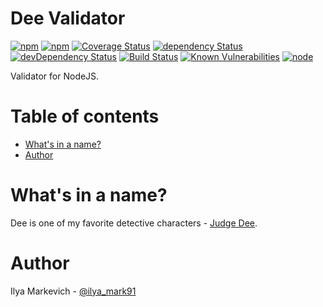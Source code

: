 # Dee Validator

[![npm](https://img.shields.io/npm/v/dee-validator.svg?maxAge=1000)](https://www.npmjs.com/package/dee-validatorr)
[![npm](https://img.shields.io/npm/dt/dee-validator.svg?maxAge=1000)](https://www.npmjs.com/package/dee-validator)
[![Coverage Status](https://coveralls.io/repos/github/ilya-markevich/node-validator/badge.svg?branch=master)](https://coveralls.io/github/ilya-markevich/node-validator?branch=master)
[![dependency Status](https://img.shields.io/david/ilya-markevich/node-validator.svg?maxAge=1000)](https://david-dm.org/ilya-markevich/node-validator)
[![devDependency Status](https://img.shields.io/david/dev/ilya-markevich/node-validator.svg?maxAge=1000)](https://david-dm.org/ilya-markevich/node-validator?type=dev)
[![Build Status](https://img.shields.io/travis/ilya-markevich/node-validator.svg?maxAge=1000)](https://travis-ci.org/ilya-markevich/node-validator)
[![Known Vulnerabilities](https://snyk.io/test/github/ilya-markevich/node-validator/badge.svg)](https://snyk.io/test/github/ilya-markevich/node-validator)
[![node](https://img.shields.io/node/v/dee-validator.svg?maxAge=1000)](https://www.npmjs.com/package/dee-validator)

Validator for NodeJS.

# Table of contents
* [What's in a name?](#whats-in-a-name)
* [Author](#author)

# What's in a name?
Dee is one of my favorite detective characters - [Judge Dee](https://en.wikipedia.org/wiki/Judge_Dee).

# Author
Ilya Markevich - [@ilya_mark91](https://twitter.com/ilya_mark91)
